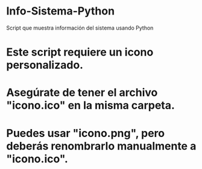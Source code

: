 # Info-Sistema-Python
Script que muestra información del sistema usando Python
# Este script requiere un icono personalizado.
# Asegúrate de tener el archivo "icono.ico" en la misma carpeta.
# Puedes usar "icono.png", pero deberás renombrarlo manualmente a "icono.ico".
